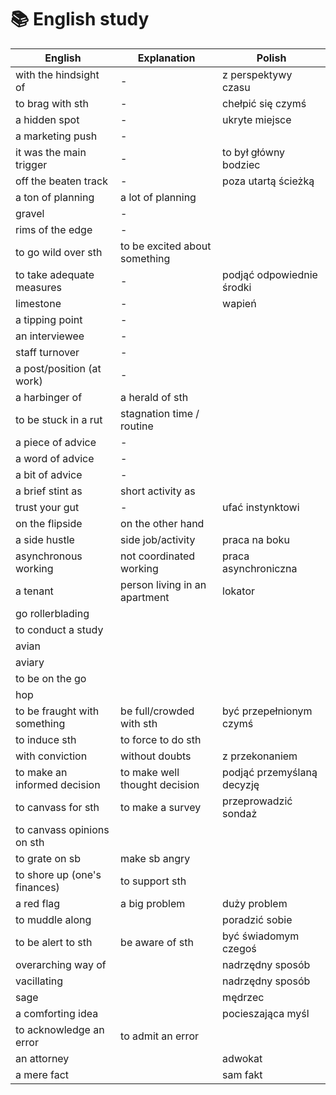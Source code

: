 # 📚 English study

| English                       | Explanation                   | Polish                    |
| ----------------------------- | ----------------------------- | ------------------------- |
| with the hindsight of         | -                             | z perspektywy czasu       |
| to brag with sth              | -                             | chełpić się czymś         |
| a hidden spot                 | -                             | ukryte miejsce            |
| a marketing push              | -                             |                           |
| it was the main trigger       | -                             | to był główny bodziec     |
| off the beaten track          | -                             | poza utartą ścieżką       |
| a ton of planning             | a lot of planning             |                           |
| gravel                        | -                             |                           |
| rims of the edge              | -                             |                           |
| to go wild over sth           | to be excited about something |                           |
| to take adequate measures     | -                             | podjąć odpowiednie środki |
| limestone                     | -                             | wapień                    |
| a tipping point               | -                             |                           |
| an interviewee                | -                             |                           |
| staff turnover                | -                             |                           |
| a post/position (at work)     | -                             |                           |
| a harbinger of                | a herald of sth               |                           |
| to be stuck in a rut          | stagnation time / routine     |                           |
| a piece of advice             | -                             |                           |
| a word of advice              | -                             |                           |
| a bit of advice               | -                             |                           |
| a brief stint as              | short activity as             |                           |
| trust your gut                | -                             | ufać instynktowi          |
| on the flipside               | on the other hand             |                           |
| a side hustle                 | side job/activity             | praca na boku             |
| asynchronous working          | not coordinated working       | praca asynchroniczna      |
| a tenant                      | person living in an apartment | lokator                   |
| go rollerblading              |                               |                           |
| to conduct a study            |                               |                           |
| avian                         |                               |                           |
| aviary                        |                               |                           |
| to be on the go               |                               |                           |
| hop                           |                               |                           |
| to be fraught with something  | be full/crowded with sth      | być przepełnionym czymś   |
| to induce sth                 | to force to do sth            |                           |
| with conviction               | without doubts                | z przekonaniem            | 
| to make an informed decision  | to make well thought decision | podjąć przemyślaną decyzję| 
| to canvass for sth            | to make a survey              | przeprowadzić sondaż      | 
| to canvass opinions on sth    |                               |                           | 
| to grate on sb                | make sb angry                 |                           | 
| to shore up (one's finances)  | to support sth                |                           | 
| a red flag                    | a big problem                 | duży problem              | 
| to muddle along               |                               | poradzić sobie            | 
| to be alert to sth            | be aware of sth               | być świadomym czegoś      | 
| overarching way of            |                               | nadrzędny sposób          | 
| vacillating                   |                               | nadrzędny sposób          | 
| sage                          |                               | mędrzec                   | 
| a comforting idea             |                               | pocieszająca myśl         | 
| to acknowledge an error       | to admit an error             |                           | 
| an attorney                   |                               | adwokat                   | 
| a mere fact                   |                               | sam fakt                  | 
